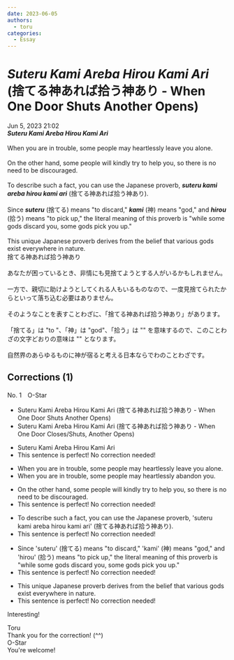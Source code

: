 ```yaml
---
date: 2023-06-05
authors:
  - toru
categories:
  - Essay
---
```


<h1 id="subject_show"><strong><em>Suteru Kami Areba Hirou Kami Ari</strong></em> (捨てる神あれば拾う神あり - When One Door Shuts Another Opens)</h1>
<div class="date">Jun 5, 2023 21:02</div>
<div id="post"><div id="body_show_ori">
<strong><em>Suteru Kami Areba Hirou Kami Ari</strong></em><br/><br/>When you are in trouble, some people may heartlessly leave you alone.<br/><br/>On the other hand, some people will kindly try to help you, so there is no need to be discouraged.<br/><br/>To describe such a fact, you can use the Japanese proverb, <strong><em>suteru kami areba hirou kami ari</em></strong> (捨てる神あれば拾う神あり).<br/><br/>Since <strong><em>suteru</em></strong> (捨てる) means "to discard," <strong><em>kami</em></strong> (神) means "god," and <strong><em>hirou</em></strong> (拾う) means "to pick up," the literal meaning of this proverb is "while some gods discard you, some gods pick you up."<br/><br/>This unique Japanese proverb derives from the belief that various gods exist everywhere in nature.
</div></div>

<!-- more -->

<div id="post_ja"><div id="body_show_mo">
捨てる神あれば拾う神あり<br/><br/>あなたが困っているとき、非情にも見捨てようとする人がいるかもしれません。<br/><br/>一方で、親切に助けようとしてくれる人もいるものなので、一度見捨てられたからといって落ち込む必要はありません。<br/><br/>そのようなことを表すことわざに、「捨てる神あれば拾う神あり」があります。<br/><br/>「捨てる」は "to "、「神」は "god"、「拾う」は "" を意味するので、このことわざの文字どおりの意味は "" となります。<br/><br/>自然界のあらゆるものに神が宿ると考える日本ならでわのことわざです。
</div></div>

## Corrections (1)
<div id="block"><div class="first_name"> No. 1　<span class="just_name">O-Star</span></div><div id="block2">
<ul class="correction_field">
<li class="incorrect">Suteru Kami Areba Hirou Kami Ari (捨てる神あれば拾う神あり - When One Door Shuts Another Opens)</li>
<li class="corrected correct">
Suteru Kami Areba Hirou Kami Ari (捨てる神あれば拾う神あり - When One Door <span class="f_bold"><span class="f_blue">Closes/Shuts</span>, </span>Another Opens)
</li>
</ul>
<ul class="correction_field">
<li class="incorrect">Suteru Kami Areba Hirou Kami Ari</li>
<li class="corrected perfect">This sentence is perfect! No correction needed!</li>
</ul>
<ul class="correction_field">
<li class="incorrect">When you are in trouble, some people may heartlessly leave you alone.</li>
<li class="corrected correct">
When you are in trouble, some people may heartlessly <span class="f_bold">abandon you.</span>
</li>
</ul>
<ul class="correction_field">
<li class="incorrect">On the other hand, some people will kindly try to help you, so there is no need to be discouraged.</li>
<li class="corrected perfect">This sentence is perfect! No correction needed!</li>
</ul>
<ul class="correction_field">
<li class="incorrect">To describe such a fact, you can use the Japanese proverb, 'suteru kami areba hirou kami ari' (捨てる神あれば拾う神あり).</li>
<li class="corrected perfect">This sentence is perfect! No correction needed!</li>
</ul>
<ul class="correction_field">
<li class="incorrect">Since 'suteru' (捨てる) means "to discard," 'kami' (神) means "god," and 'hirou' (拾う) means "to pick up," the literal meaning of this proverb is "while some gods discard you, some gods pick you up."</li>
<li class="corrected perfect">This sentence is perfect! No correction needed!</li>
</ul>
<ul class="correction_field">
<li class="incorrect">This unique Japanese proverb derives from the belief that various gods exist everywhere in nature.</li>
<li class="corrected perfect">This sentence is perfect! No correction needed!</li>
</ul>
<p class="comment_small">
 Interesting!
</p>

</div><div class="name"><span class="just_name">Toru</span><br>
Thank you for the correction! (^^)
</div>
<div class="name"><span class="just_name">O-Star</span><br>
You're welcome!
</div>
</div>
